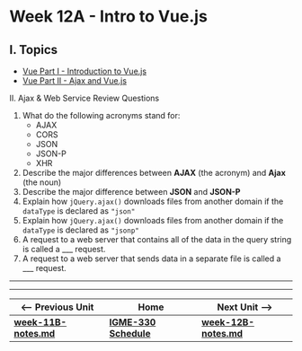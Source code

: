 # Week 12A - Intro to Vue.js

## I. Topics
- [Vue Part I - Introduction to Vue.js](https://github.com/tonethar/IGME-330-Master/blob/master/notes/vue-1.md)
- [Vue Part II - Ajax and Vue.js](https://github.com/tonethar/IGME-330-Master/blob/master/notes/vue-2.md)

II. Ajax & Web Service Review Questions

1. What do the following acronyms stand for:
    - AJAX
    - CORS
    - JSON
    - JSON-P
    - XHR
1. Describe the major differences between **AJAX** (the acronym) and **Ajax** (the noun)
1. Describe the major difference between **JSON** and **JSON-P**
1. Explain how `jQuery.ajax()` downloads files from another domain if the `dataType` is declared as `"json"`
1. Explain how `jQuery.ajax()` downloads files from another domain if the `dataType` is declared as `"jsonp"`
1. A request to a web server that contains all of the data in the query string is called a ___ request.
1. A request to a web server that sends data in a separate file is called a ___ request.

<hr><hr>

| <-- Previous Unit | Home | Next Unit -->
| --- | --- | --- 
| [**week-11B-notes.md**](week-11B-notes.md)     |  [**IGME-330 Schedule**](../schedule.md) | [**week-12B-notes.md**](week-12B-notes.md)
